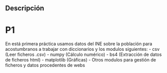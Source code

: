 ## Descripción

# P1
En está primera práctica usamos datos del INE sobre la población para acostumbranos a trabajar con diccionarios y los modulos siguientes:
	- csv (Leer ficheros .csv)
	- numpy (Cálculo numérico)
	- bs4 (Extracción de datos de ficheros html)
	- matplotlib (Gráficas)
	- Otros modulos para gestión de ficheros y datos procedentes de webs


